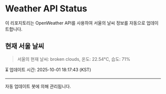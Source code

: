 
# Weather API Status

이 리포지토리는 OpenWeather API를 사용하여 서울의 날씨 정보를 자동으로 업데이트합니다.

## 현재 서울 날씨
> 서울의 현재 날씨: broken clouds, 온도: 22.54°C, 습도: 71%

⏳ 업데이트 시간: 2025-10-01 18:17:43 (KST)

---
자동 업데이트 봇에 의해 관리됩니다.
